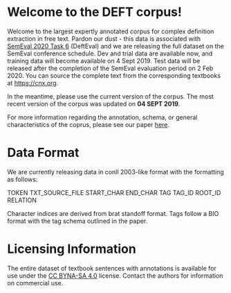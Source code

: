 # Welcome to the DEFT corpus!
Welcome to the largest expertly annotated corpus for complex definition extraction in free text. Pardon our dust - this data is associated with [SemEval 2020 Task 6](https://competitions.codalab.org/competitions/20900) (DeftEval) and we are releasing the full dataset on the SemEval conference schedule. Dev and trial data are available now, and training data will become available on 4 Sept 2019. Test data will be released after the completion of the SemEval evaluation period on 2 Feb 2020. You can source the complete text from the corresponding textbooks at <https://cnx.org>.

In the meantime, please use the current version of the corpus.
The most recent version of the corpus was updated on **04 SEPT 2019**.

For more information regarding the annotation, schema, or general characteristics of the coprus, please see our paper [here](https://sigann.github.io/LAW-XIII-2019/pdf/W19-4015.pdf).
  
# Data Format
We are currently releasing data in conll 2003-like format with the formatting as follows:

TOKEN TXT_SOURCE_FILE START_CHAR END_CHAR TAG TAG_ID ROOT_ID RELATION

Character indices are derived from brat standoff format. Tags follow a BIO format with the tag schema outlined in the paper.

# Licensing Information
The entire dataset of textbook sentences with annotations is available for use under the [CC BYNA-SA 4.0](https://creativecommons.org/licenses/by-nc-sa/4.0/legalcode) license. Contact the authors for information on commercial use.

